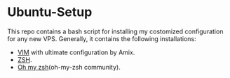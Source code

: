 # Ubuntu-Setup

This repo contains a bash script for installing my costomized configuration for any new VPS. Generally, it contains the following installations:

- [VIM](https://github.com/amix/vimrc) with ultimate configuration by Amix.
- [ZSH](https://github.com/robbyrussell/oh-my-zsh/wiki/Installing-ZSH).
- [Oh my zsh](https://github.com/robbyrussell/oh-my-zsh)(oh-my-zsh community).




